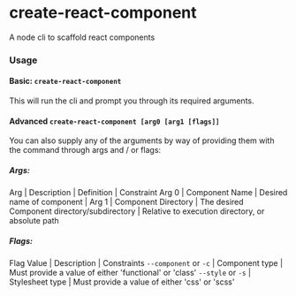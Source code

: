 # create-react-component

A node cli to scaffold react components

### Usage

#### Basic: `create-react-component`

This will run the cli and prompt you through its required arguments.

#### Advanced `create-react-component [arg0 [arg1 [flags]]`

You can also supply any of the arguments by way of providing them with the command through args and / or flags:

##### Args:

Arg | Description | Definition | Constraint
Arg 0 | Component Name | Desired name of component |
Arg 1 | Component Directory | The desired Component directory/subdirectory | Relative to execution directory, or absolute path

##### Flags:

Flag Value | Description | Constraints
`--component` or `-c` | Component type | Must provide a value of either 'functional' or 'class'
`--style` or `-s` | Stylesheet type | Must provide a value of either 'css' or 'scss'
